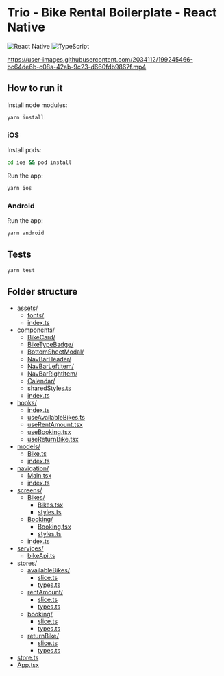 # Trio - Bike Rental Boilerplate - React Native
![React Native](https://img.shields.io/badge/react--native-0.70.3-green?style=flat-square) ![TypeScript](https://img.shields.io/badge/-TypeScript-blue?style=flat-square)

https://user-images.githubusercontent.com/2034112/199245466-bc64de6b-c08a-42ab-9c23-d660fdb9867f.mp4

## How to run it

Install node modules:

```sh
yarn install
```

### iOS

Install pods:

```sh
cd ios && pod install
```

Run the app:

```sh
yarn ios
```

### Android

Run the app:

```sh
yarn android
```

## Tests

```sh
yarn test
```

## Folder structure

* [assets/](./app/assets)
  * [fonts/](./app/assets/fonts)
  * [index.ts](./app/assets/index.ts)
* [components/](./app/components)
  * [BikeCard/](./app/components/BikeCard)
  * [BikeTypeBadge/](./app/components/BikeTypeBadge)
  * [BottomSheetModal/](./app/components/BottomSheetModal)
  * [NavBarHeader/](./app/components/NavBarHeader)
  * [NavBarLeftItem/](./app/components/NavBarLeftItem)
  * [NavBarRightItem/](./app/components/NavBarRightItem)
  * [Calendar/](./app/components/Calendar)
  * [sharedStyles.ts](./app/components/sharedStyles.ts)
  * [index.ts](./app/components/index.ts)
* [hooks/](./app/hooks)
  * [index.ts](./app/hooks/index.ts)
  * [useAvailableBikes.ts](./app/hooks/useAvailableBikes.ts)
  * [useRentAmount.tsx](./app/hooks/useRentAmount.tsx)
  * [useBooking.tsx](./app/hooks/useBooking.tsx)
  * [useReturnBike.tsx](./app/hooks/useReturnBike.tsx)
* [models/](./app/models)
  * [Bike.ts](./app/models/Bike.ts)
  * [index.ts](./app/models/index.ts)
* [navigation/](./app/navigation)
  * [Main.tsx](./app/navigation/Main.tsx)
  * [index.ts](./app/navigation/index.ts)
* [screens/](./app/screens)
  * [Bikes/](./app/screens/Bikes)
    * [Bikes.tsx](./app/screens/Bikes/Bikes.tsx)
    * [styles.ts](./app/screens/Bikes/styles.ts)
  * [Booking/](./app/screens/Booking)
    * [Booking.tsx](./app/screens/Booking/Booking.tsx)
    * [styles.ts](./app/screens/Booking/styles.ts)
  * [index.ts](./app/screens/index.ts)
* [services/](./app/services)
  * [bikeApi.ts](./app/services/bikeApi.ts)
* [stores/](./app/stores)
  * [availableBikes/](./app/stores/availableBikes)
    * [slice.ts](./app/stores/availableBikes/slice.ts)
    * [types.ts](./app/stores/availableBikes/types.ts)
  * [rentAmount/](./app/stores/rentAmount)
    * [slice.ts](./app/stores/rentAmount/slice.ts)
    * [types.ts](./app/stores/rentAmount/types.ts)
  * [booking/](./app/stores/booking)
    * [slice.ts](./app/stores/booking/slice.ts)
    * [types.ts](./app/stores/booking/types.ts)
  * [returnBike/](./app/stores/returnBike)
    * [slice.ts](./app/stores/returnBike/slice.ts)
    * [types.ts](./app/stores/returnBike/types.ts)
* [store.ts](./app/store.ts)
* [App.tsx](./app/App.tsx)

